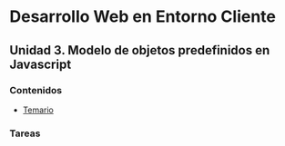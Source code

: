 # Desarrollo Web en Entorno Cliente
## Unidad 3. Modelo de objetos predefinidos en Javascript

### Contenidos
* [Temario](https://github.com/nebulavision/DAW/blob/main/DWEC/DWEC02/temario/DWEC02%20-%20Estructura%20del%20lenguaje%20javascript.pdf)

### Tareas
